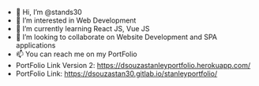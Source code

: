 - 👋 Hi, I’m @stands30
- 👀 I’m interested in Web Development
- 🌱 I’m currently learning React JS, Vue JS
- 💞️ I’m looking to collaborate on Website Development and SPA applications
- 📫 You can reach me on my PortFolio
- PortFolio Link Version 2: https://dsouzastanleyportfolio.herokuapp.com/
- PortFolio Link: https://dsouzastan30.gitlab.io/stanleyportfolio/

<!---
stands30/stands30 is a ✨ special ✨ repository because its `README.md` (this file) appears on your GitHub profile.
You can click the Preview link to take a look at your changes.
--->
